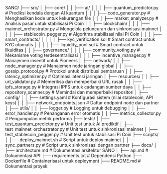 SANO/
├── src/
│   ├── core/
│   │   ├── ai/
│   │   │   ├── quantum_predictor.py        # Prediksi kendala dengan AI kuantum
│   │   │   ├── code_generator.py          # Menghasilkan kode untuk kekurangan file
│   │   │   ├── market_analyzer.py         # Analisis pasar untuk stabilisasi Pi Coin
│   │   ├── blockchain/
│   │   │   ├── mainnet_orchestrator.py    # Mengelola peluncuran dan sinkronisasi mainnet
│   │   │   ├── stablecoin_pegger.py       # Algoritma stabilisasi nilai Pi Coin
│   │   │   ├── smart_contracts/
│   │   │   │   ├── kyc_verification.sol   # Smart contract untuk KYC otomatis
│   │   │   │   ├── liquidity_pool.sol     # Smart contract untuk likuiditas
│   │   ├── governance/
│   │   │   ├── community_voting.py        # Mekanisme voting terdesentralisasi
│   │   │   ├── incentive_manager.py       # Manajemen insentif untuk Pioneers
│   ├── network/
│   │   ├── node_manager.py                # Manajemen node jaringan global
│   │   ├── gossip_protocol.py             # Protokol untuk distribusi pembaruan
│   │   ├── latency_optimizer.py           # Optimasi latensi jaringan
│   ├── resources/
│   │   ├── url_validator.py               # Memeriksa dan memperbaiki URL rusak
│   │   ├── ipfs_storage.py                # Integrasi IPFS untuk cadangan sumber daya
│   │   ├── repository_scanner.py          # Memindai dan memperbaiki repositori
│   ├── config/
│   │   ├── settings.yaml                 # Konfigurasi sistem (nilai stablecoin, API keys)
│   │   ├── network_endpoints.json         # Daftar endpoint node dan partner
│   ├── utils/
│   │   ├── logger.py                     # Logging untuk debugging
│   │   ├── error_handler.py              # Penanganan error otomatis
│   │   ├── metrics_collector.py           # Pengumpulan metrik performa
├── tests/
│   ├── test_quantum_predictor.py          # Unit test untuk AI prediktif
│   ├── test_mainnet_orchestrator.py       # Unit test untuk sinkronisasi mainnet
│   ├── test_stablecoin_pegger.py          # Unit test untuk stabilisasi Pi Coin
├── scripts/
│   ├── deploy_mainnet.sh                 # Script untuk deploy mainnet
│   ├── sync_partners.py                  # Script untuk sinkronisasi dengan partner
├── docs/
│   ├── architecture.md                   # Dokumentasi arsitektur SANO
│   ├── api.md                           # Dokumentasi API
├── requirements.txt                      # Dependensi Python
├── Dockerfile                            # Containerisasi untuk deployment
├── README.md                             # Dokumentasi proyek
